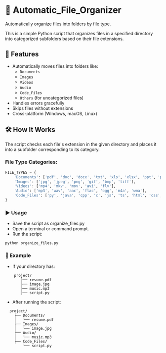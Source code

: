 # 📁 Automatic_File_Organizer

Automatically organize files into folders by file type. 

This is a simple Python script that organizes files in a specified directory into categorized subfolders based on their file extensions.

## 🚀 Features

- Automatically moves files into folders like:
  - `Documents`
  - `Images`
  - `Videos`
  - `Audio`
  - `Code_Files`
  - `Others` (for uncategorized files)
- Handles errors gracefully
- Skips files without extensions
- Cross-platform (Windows, macOS, Linux)

## 🛠️ How It Works

The script checks each file's extension in the given directory and places it into a subfolder corresponding to its category.

### File Type Categories:

```python
FILE_TYPES = {
    'Documents': ['pdf', 'doc', 'docx', 'txt', 'xls', 'xlsx', 'ppt', 'pptx'],
    'Images': ['jpg', 'jpeg', 'png', 'gif', 'bmp', 'tiff'],
    'Videos': ['mp4', 'mkv', 'mov', 'avi', 'flv'],
    'Audio': ['mp3', 'wav', 'aac', 'flac', 'ogg', 'm4a', 'wma'],
    'Code_Files': ['py', 'java', 'cpp', 'c', 'js', 'ts', 'html', 'css', 'php', 'json', 'xml', 'yaml', 'yml', 'sh', 'bat', 'rb', 'go', 'rs'],
}
```
### ▶️ Usage
- Save the script as organize_files.py
- Open a terminal or command prompt.
- Run the script:
```
python organize_files.py
```
### 📂 Example
- If your directory has:
```
    project/
       ├── resume.pdf
       ├── image.jpg
       ├── music.mp3
       ├── script.py
```
- After running the script:
```
  project/
    ├── Documents/
    │   └── resume.pdf
    ├── Images/
    │   └── image.jpg
    ├── Audio/
    │   └── music.mp3
    ├── Code_Files/
        └── script.py
```
